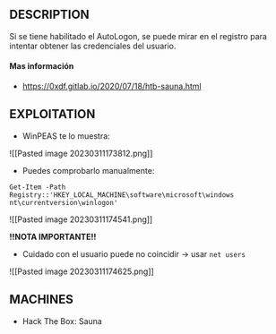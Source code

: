 
## DESCRIPTION

Si se tiene habilitado el AutoLogon, se puede mirar en el registro para intentar obtener las credenciales del usuario.

#### Mas información
* https://0xdf.gitlab.io/2020/07/18/htb-sauna.html

## EXPLOITATION

* WinPEAS te lo muestra:

![[Pasted image 20230311173812.png]]

* Puedes comprobarlo manualmente:

```
Get-Item -Path Registry::'HKEY_LOCAL_MACHINE\software\microsoft\windows nt\currentversion\winlogon'
```

![[Pasted image 20230311174541.png]]

**!!NOTA IMPORTANTE!!**
* Cuidado con el usuario puede no coincidir -> usar  `net users` 

![[Pasted image 20230311174625.png]]

## MACHINES

* Hack The Box: Sauna
